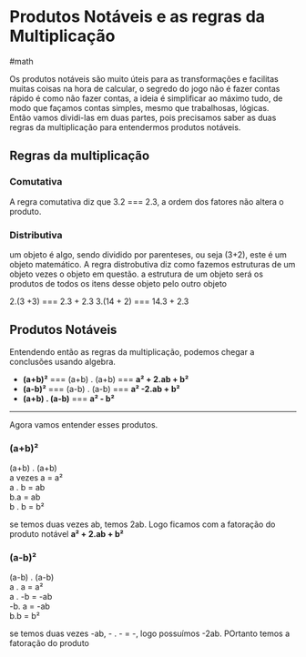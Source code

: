 # Produtos Notáveis e as regras da Multiplicação
#math 

Os produtos notáveis são muito úteis para as transformações e facilitas muitas coisas na hora de calcular, o segredo do jogo não é fazer contas rápido é como não fazer contas, a ideia é simplificar ao máximo tudo, de modo que façamos contas simples, mesmo que trabalhosas, lógicas.  
Então vamos dividi-las em duas partes, pois precisamos saber as duas regras da multiplicação para entendermos produtos notáveis.

## Regras da multiplicação 

### Comutativa
A regra comutativa diz que 3.2 === 2.3, a ordem dos fatores não altera o produto.

### Distributiva

um objeto é algo, sendo dividido por parenteses, ou seja (3+2), este é um objeto matemático.
A regra distrobutiva diz como fazemos estruturas de um objeto vezes o objeto em questão. a estrutura de um objeto será os produtos de todos os itens desse objeto pelo outro objeto

2.(3 +3) === 2.3 + 2.3
3.(14 + 2) === 14.3 + 2.3 

## Produtos Notáveis

Entendendo então as regras da multiplicação, podemos chegar a conclusões usando algebra.

* **(a+b)²** === (a+b) . (a+b) === **a² + 2.ab + b²**
* **(a-b)²** ===  (a-b) . (a-b) === **a² -2.ab + b²**
* **(a+b) . (a-b)** === **a² - b²**
--------------
Agora vamos entender esses produtos.

### (a+b)²

(a+b) . (a+b)  
a vezes a = a²  
a . b  = ab   
b.a = ab  
b . b = b²  

se temos duas vezes ab, temos 2ab. Logo ficamos com a fatoração do produto notável **a² + 2.ab + b²**

### (a-b)²

(a-b) . (a-b)    
a . a = a²  
a . -b = -ab  
-b. a = -ab  
b.b = b²  

se temos duas vezes -ab, - . - = -, logo possuímos -2ab. POrtanto temos a fatoração do produto
